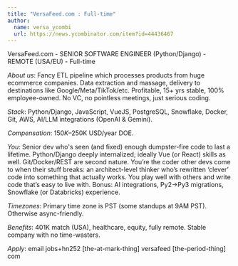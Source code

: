 ```yaml
---
title: "VersaFeed.com : Full-time"
author:
  name: versa_ycombi
  url: https://news.ycombinator.com/item?id=44436467
---
```


<JobNavigation />

VersaFeed.com - SENIOR SOFTWARE ENGINEER (Python&#x2F;Django) - REMOTE (USA&#x2F;EU) - Full-time

*About us*: Fancy ETL pipeline which processes products from huge ecommerce companies. Data extraction and massage, delivery to destinations like Google&#x2F;Meta&#x2F;TikTok&#x2F;etc. Profitable, 15+ yrs stable, 100% employee-owned. No VC, no pointless meetings, just serious coding.

*Stack*: Python&#x2F;Django, JavaScript, VueJS, PostgreSQL, Snowflake, Docker, Git, AWS, AI&#x2F;LLM integrations (OpenAI &amp; Gemini).

*Compensation*: $150K–$250K USD&#x2F;year DOE.

*You*: Senior dev who&#x27;s seen (and fixed) enough dumpster-fire code to last a lifetime. Python&#x2F;Django deeply internalized; ideally Vue (or React) skills as well. Git&#x2F;Docker&#x2F;REST are second nature. You’re the coder other devs come to when their stuff breaks: an architect-level thinker who’s rewritten ‘clever’ code into something that actually works. You play well with others and write code that’s easy to live with. Bonus: AI integrations, Py2→Py3 migrations, Snowflake (or Databricks) experience.

*Timezones*: Primary time zone is PST (some standups at 9AM PST). Otherwise async-friendly.

*Benefits*: 401K match (USA), healthcare, equity, fully remote. Stable company with no time-wasters.

*Apply*: email jobs+hn252 [the-at-mark-thing] versafeed [the-period-thing] com
<JobApplication />

